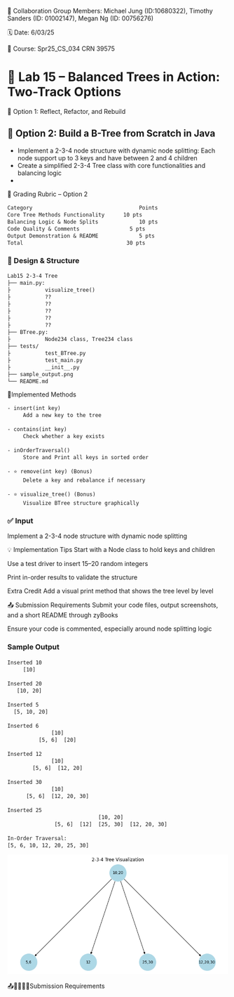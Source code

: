 💬 Collaboration Group Members: Michael Jung (ID:10680322), Timothy Sanders (ID: 01002147), Megan Ng (ID: 00756276)

🗓 Date: 6/03/25

📌 Course: Spr25_CS_034 CRN 39575

# 🌳 Lab 15 – Balanced Trees in Action: Two-Track Options

🔧 Option 1: Reflect, Refactor, and Rebuild

## 🧪 Option 2: Build a B-Tree from Scratch in Java

- Implement a 2-3-4 node structure with dynamic node splitting: Each node support up to 3 keys and have between 2 and 4 children
- Create a simplified 2-3-4 Tree class with core functionalities and balancing logic
- 
🧾 Grading Rubric – Option 2
```
Category	                              Points
Core Tree Methods Functionality	     10 pts
Balancing Logic & Node Splits	          10 pts
Code Quality & Comments	               5 pts
Output Demonstration & README	          5 pts
Total	                              30 pts
```
### 🧠 Design & Structure
```
Lab15 2-3-4 Tree
├── main.py:
├           visualize_tree()
├           ??
├           ??
├           ??
├           ??
├           ??
├── BTree.py: 
├           Node234 class, Tree234 class
├── tests/
├           test_BTree.py
├           test_main.py
├           __init__.py  
├── sample_output.png
└── README.md
```
🔨Implemented Methods
```
- insert(int key)
     Add a new key to the tree

- contains(int key)
     Check whether a key exists

- inOrderTraversal()
     Store and Print all keys in sorted order

- ⭐ remove(int key) (Bonus)
     Delete a key and rebalance if necessary

- ⭐ visualize_tree() (Bonus)
     Visualize BTree structure graphically
```
### ✅ Input

Implement a 2-3-4 node structure with dynamic node splitting



💡 Implementation Tips
Start with a Node class to hold keys and children

Use a test driver to insert 15–20 random integers

Print in-order results to validate the structure

 Extra Credit
Add a visual print method that shows the tree level by level

📤 Submission Requirements
Submit your code files, output screenshots, and a short README through zyBooks

Ensure your code is commented, especially around node splitting logic

### Sample Output
```
Inserted 10
     [10]

Inserted 20
   [10, 20]

Inserted 5
  [5, 10, 20]

Inserted 6
              [10]
          [5, 6]  [20]

Inserted 12
              [10]
        [5, 6]  [12, 20]

Inserted 30
              [10]
      [5, 6]  [12, 20, 30]

Inserted 25
                             [10, 20]
               [5, 6]  [12]  [25, 30]  [12, 20, 30]

In-Order Traversal:
[5, 6, 10, 12, 20, 25, 30]
```
![Sample Output](sample_output.png)

📤🧾✅✅✅Submission Requirements


